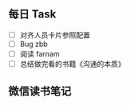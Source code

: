 ## 每日 Task
- [ ] 对齐人员卡片参照配置
- [ ] Bug zbb
- [ ] 阅读 farnam
- [ ] 总结做完看的书籍《沟通的本质》

## 微信读书笔记
<!-- start of weread -->
<!-- end of weread -->